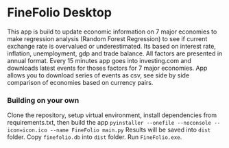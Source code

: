 # FineFolio Desktop
This app is build to update economic information on 7 major economies to make regression analysis (Random Forest Regression)
to see if current exchange rate is overvalued or underestimated. Its based on interest rate, inflation, unemployment, gdp and trade balance.
All factors are presented in annual format. 
Every 15 minutes app goes into investing.com and downloads latest events for thoses factors for 7 major economies.
App allows you to download series of events as csv, see side by side comparison of economies based on currency pairs.

### Building on your own
Clone the repository, setup virtual environment, install dependencies from requirements.txt, then build the app
`pyinstaller --onefile --noconsole --icon=icon.ico --name FineFolio main.py`
Results will be saved into `dist` folder.
Copy `finefolio.db` into `dist` folder.
Run `FineFolio.exe`.
